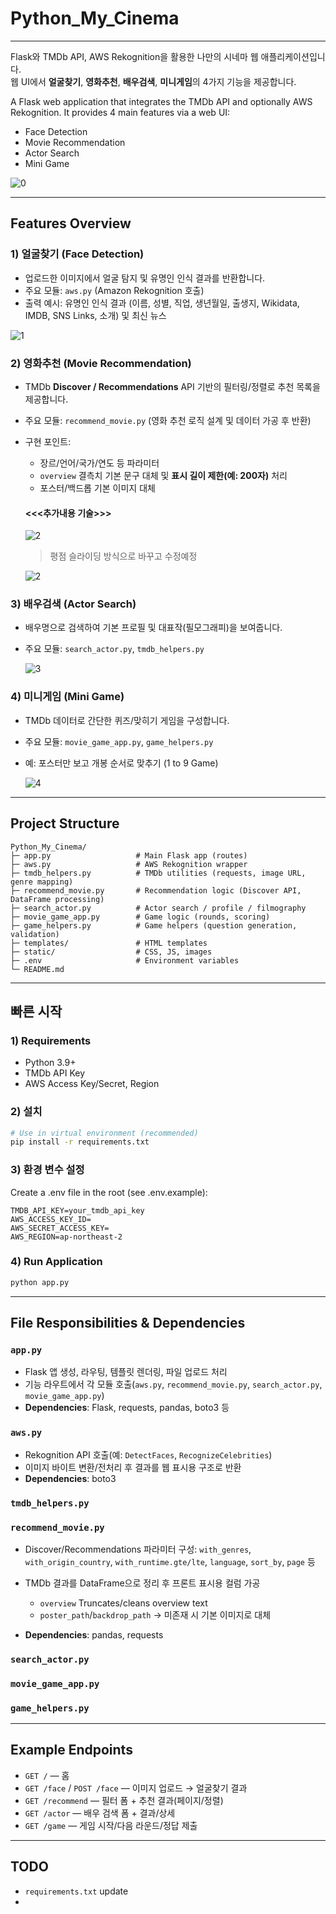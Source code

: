 # Python_My_Cinema
---
Flask와 TMDb API, AWS Rekognition을 활용한 나만의 시네마 웹 애플리케이션입니다.  
웹 UI에서 **얼굴찾기**, **영화추천**, **배우검색**, **미니게임**의 4가지 기능을 제공합니다.

A Flask web application that integrates the TMDb API and optionally AWS Rekognition.
It provides 4 main features via a web UI:
- Face Detection
- Movie Recommendation
- Actor Search
- Mini Game

![0](/static/readme_img/0_main_example.png)

---

## Features Overview

### 1) 얼굴찾기 (Face Detection)
- 업로드한 이미지에서 얼굴 탐지 및 유명인 인식 결과를 반환합니다.
- 주요 모듈: `aws.py` (Amazon Rekognition 호출)
- 출력 예시: 유명인 인식 결과 (이름, 성별, 직업, 생년월일, 출생지, Wikidata, IMDB, SNS Links, 소개) 및 최신 뉴스

![1](/static/readme_img/1_face_detection_example.png)

### 2) 영화추천 (Movie Recommendation)
- TMDb **Discover / Recommendations** API 기반의 필터링/정렬로 추천 목록을 제공합니다.
- 주요 모듈: `recommend_movie.py` (영화 추천 로직 설계 및 데이터 가공 후 반환)
- 구현 포인트:
  - 장르/언어/국가/연도 등 파라미터 
  - `overview` 결측치 기본 문구 대체 및 **표시 길이 제한(예: 200자)** 처리
  - 포스터/백드롭 기본 이미지 대체
  #### <<<추가내용 기술>>>

  ![2](/static/readme_img/2_recommend_example.png)
  > 평점 슬라이딩 방식으로 바꾸고 수정예정

  ![2](/static/readme_img/2_2_recommend_example.png)

### 3) 배우검색 (Actor Search)
- 배우명으로 검색하여 기본 프로필 및 대표작(필모그래피)을 보여줍니다.
- 주요 모듈: `search_actor.py`, `tmdb_helpers.py`

  ![3](/static/readme_img/3_find_actor_example.png)

### 4) 미니게임 (Mini Game)
- TMDb 데이터로 간단한 퀴즈/맞히기 게임을 구성합니다.
- 주요 모듈: `movie_game_app.py`, `game_helpers.py`
- 예: 포스터만 보고 개봉 순서로 맞추기 (1 to 9 Game)

  ![4](/static/readme_img/4_game_example.png)
---

## Project Structure

```
Python_My_Cinema/
├─ app.py                   # Main Flask app (routes)
├─ aws.py                   # AWS Rekognition wrapper
├─ tmdb_helpers.py          # TMDb utilities (requests, image URL, genre mapping)
├─ recommend_movie.py       # Recommendation logic (Discover API, DataFrame processing)
├─ search_actor.py          # Actor search / profile / filmography
├─ movie_game_app.py        # Game logic (rounds, scoring)
├─ game_helpers.py          # Game helpers (question generation, validation)
├─ templates/               # HTML templates
├─ static/                  # CSS, JS, images
├─ .env                     # Environment variables
└─ README.md
```

---

## 빠른 시작

### 1) Requirements
- Python 3.9+
- TMDb API Key
- AWS Access Key/Secret, Region

### 2) 설치

```bash
# Use in virtual environment (recommended)
pip install -r requirements.txt
```

### 3) 환경 변수 설정
Create a .env file in the root (see .env.example):

```dotenv
TMDB_API_KEY=your_tmdb_api_key
AWS_ACCESS_KEY_ID=
AWS_SECRET_ACCESS_KEY=
AWS_REGION=ap-northeast-2

```

### 4) Run Application

```bash
python app.py
```
---

## File Responsibilities & Dependencies

### `app.py`
- Flask 앱 생성, 라우팅, 템플릿 렌더링, 파일 업로드 처리
- 기능 라우트에서 각 모듈 호출(`aws.py`, `recommend_movie.py`, `search_actor.py`, `movie_game_app.py`)
- **Dependencies**: Flask, requests, pandas, boto3 등

### `aws.py`
- Rekognition API 호출(예: `DetectFaces`, `RecognizeCelebrities`)
- 이미지 바이트 변환/전처리 후 결과를 웹 표시용 구조로 반환
- **Dependencies**: boto3

### `tmdb_helpers.py`

### `recommend_movie.py`
- Discover/Recommendations 파라미터 구성: `with_genres`, `with_origin_country`,
  `with_runtime.gte/lte`, `language`, `sort_by`, `page` 등

- TMDb 결과를 DataFrame으로 정리 후 프론트 표시용 컬럼 가공
  - `overview` Truncates/cleans overview text
  - `poster_path`/`backdrop_path`  -> 미존재 시 기본 이미지로 대체

- **Dependencies**: pandas, requests

### `search_actor.py`
  <!-- Type Here -->

### `movie_game_app.py`
  <!-- Type Here -->

### `game_helpers.py`
  <!-- Type Here -->



---

## Example Endpoints

- `GET /` — 홈
- `GET /face` / `POST /face` — 이미지 업로드 → 얼굴찾기 결과
- `GET /recommend` — 필터 폼 + 추천 결과(페이지/정렬)
- `GET /actor` — 배우 검색 폼 + 결과/상세
- `GET /game` — 게임 시작/다음 라운드/정답 제출

---

## TODO
- `requirements.txt` update
- 